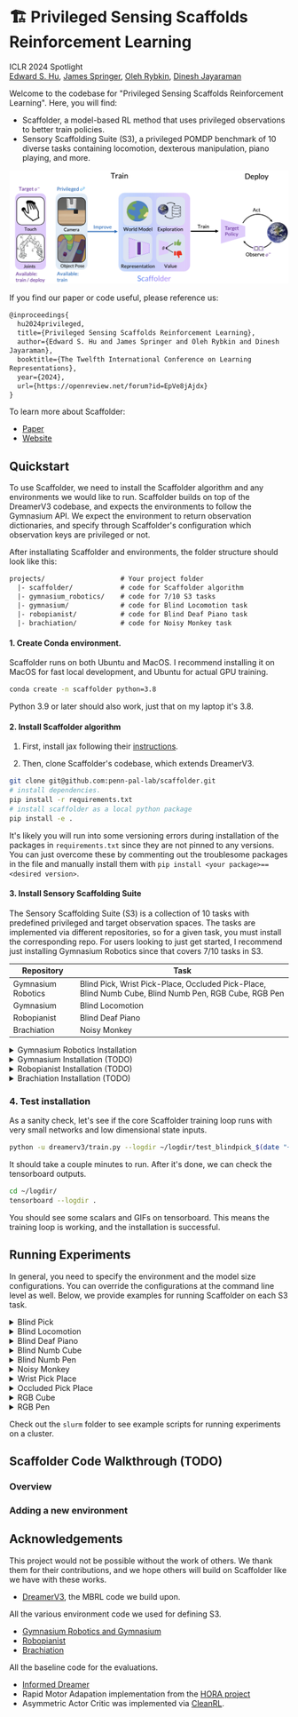#  🏗️ Privileged Sensing Scaffolds Reinforcement Learning
ICLR 2024 Spotlight\
[Edward S. Hu](https://edwardshu.com/), [James Springer](https://www.linkedin.com/in/springer-james/), [Oleh Rybkin](https://people.eecs.berkeley.edu/~oleh/), [Dinesh Jayaraman](https://www.seas.upenn.edu/~dineshj/)

Welcome to the codebase for "Privileged Sensing Scaffolds Reinforcement Learning". Here, you will find:

* Scaffolder, a model-based RL method that uses privileged observations to better train policies.
* Sensory Scaffolding Suite (S3), a privileged POMDP benchmark of 10 diverse tasks containing locomotion, dexterous manipulation, piano playing, and more.

![Concept](docs/static/images/concept.png)


If you find our paper or code useful, please reference us:
```
@inproceedings{
  hu2024privileged,
  title={Privileged Sensing Scaffolds Reinforcement Learning},
  author={Edward S. Hu and James Springer and Oleh Rybkin and Dinesh Jayaraman},
  booktitle={The Twelfth International Conference on Learning Representations},
  year={2024},
  url={https://openreview.net/forum?id=EpVe8jAjdx}
}
```

To learn more about Scaffolder:
- [Paper](https://openreview.net/forum?id=EpVe8jAjdx)
- [Website](https://penn-pal-lab.github.io/scaffolder/)


## Quickstart
To use Scaffolder, we need to install the Scaffolder algorithm and any environments we would like to run. Scaffolder builds on top of the DreamerV3 codebase, and expects the environments to follow the Gymnasium API. We expect the environment to return observation dictionaries, and specify through Scaffolder's configuration which observation keys are privileged or not.

After installating Scaffolder and environments, the folder structure should look like this:
```
projects/                   # Your project folder
  |- scaffolder/            # code for Scaffolder algorithm
  |- gymnasium_robotics/    # code for 7/10 S3 tasks
  |- gymnasium/             # code for Blind Locomotion task
  |- robopianist/           # code for Blind Deaf Piano task
  |- brachiation/           # code for Noisy Monkey task
```

#### 1. Create Conda environment.
Scaffolder runs on both Ubuntu and MacOS. I recommend installing it on MacOS for fast local development, and Ubuntu for actual GPU training. 
```zsh
conda create -n scaffolder python=3.8
```
Python 3.9 or later should also work, just that on my laptop it's 3.8. 

#### 2. Install Scaffolder algorithm

1. First, install jax following their [instructions](https://jax.readthedocs.io/en/latest/installation.html).

2. Then, clone Scaffolder's codebase, which extends DreamerV3. 
```zsh
git clone git@github.com:penn-pal-lab/scaffolder.git
# install dependencies.
pip install -r requirements.txt 
# install scaffolder as a local python package
pip install -e .
```
It's likely you will run into some versioning errors during installation of the packages in `requirements.txt` since they are not pinned to any versions. You can just overcome these by commenting out the troublesome packages in the file and manually install them with `pip install <your package>==<desired version>`.


#### 3. Install Sensory Scaffolding Suite 
The Sensory Scaffolding Suite (S3) is a collection of 10 tasks with predefined privileged and target observation spaces. The tasks are implemented via different repositories, so for a given task, you must install the corresponding repo. For users looking to just get started, I recommend just installing Gymnasium Robotics since that covers 7/10 tasks in S3.

| Repository | Task |
|---|---|
| Gymnasium Robotics | Blind Pick, Wrist Pick-Place, Occluded Pick-Place, Blind Numb Cube, Blind Numb Pen, RGB Cube, RGB Pen  |
| Gymnasium | Blind Locomotion |
| Robopianist | Blind Deaf Piano |
| Brachiation | Noisy Monkey |


<details>
<summary>Gymnasium Robotics Installation</summary>
Clone our custom fork of Gymnasium Robotics, change to the correct branch, and install dependencies.

```zsh
git clone git@github.com:edwhu/Gymnasium-Robotics.git
cd gymnasium_robotics
git checkout v0.1
pip install -e . # install this library as a local python package
```
</details>

<details>
<summary>Gymnasium Installation (TODO)</summary>
</details>

<details>
<summary>Robopianist Installation (TODO)</summary>
</details>

<details>
<summary>Brachiation Installation (TODO)</summary>
</details>


### 4. Test installation
As a sanity check, let's see if the core Scaffolder training loop runs with very small networks and low dimensional state inputs. 
```zsh
python -u dreamerv3/train.py --logdir ~/logdir/test_blindpick_$(date "+%Y%m%d-%H%M%S") --configs gymnasium_blindpick,sanity_check
```
It should take a couple minutes to run. After it's done, we can check the tensorboard outputs.

```zsh
cd ~/logdir/
tensorboard --logdir . 
```
You should see some scalars and GIFs on tensorboard. This means the training loop is working, and the installation is successful.


## Running Experiments

In general, you need to specify the environment and the model size configurations.  You can override the configurations at the command line level as well. Below, we provide examples for running Scaffolder on each S3 task.

<details>
<summary>Blind Pick</summary>

```zsh
python -u dreamerv3/train.py --logdir ~/logdir/blindpick_$(date "+%Y%m%d-%H%M%S") --configs gymnasium_blindpick,small
```
</details>

<details>
<summary>Blind Locomotion</summary>

```zsh
python -u dreamerv3/train.py --logdir ~/logdir/blindlocomotion_$(date "+%Y%m%d-%H%M%S") --configs gymnasium_blindlocomotion,small
```
</details>

<details>
<summary>Blind Deaf Piano</summary>

```zsh
python -u dreamerv3/train.py --logdir ~/logdir/blinddeafpiano_$(date "+%Y%m%d-%H%M%S") --configs gymnasium_blinddeafpiano,large
```
</details>

<details>
<summary>Blind Numb Cube</summary>

```zsh
python -u dreamerv3/train.py --logdir ~/logdir/blindnumbcube_$(date "+%Y%m%d-%H%M%S") --configs gymnasium_blindnumbcube,small
```
</details>

<details>
<summary>Blind Numb Pen</summary>

```zsh
python -u dreamerv3/train.py --logdir ~/logdir/blindnumbpen_$(date "+%Y%m%d-%H%M%S") --configs gymnasium_blindnumbpen,small
```
</details>

<details>
<summary>Noisy Monkey</summary>

```zsh
python -u dreamerv3/train.py --logdir ~/logdir/noisymonkey_$(date "+%Y%m%d-%H%M%S") --configs gym_noisymonkey,small
```
</details>

<details>
<summary>Wrist Pick Place</summary>

```zsh
python -u dreamerv3/train.py --logdir ~/logdir/wristpickplace_$(date "+%Y%m%d-%H%M%S") --configs gymnasium_wristpickplace,small
```
</details>

<details>
<summary>Occluded Pick Place</summary>

```zsh
python -u dreamerv3/train.py --logdir ~/logdir/occludedpickplace_$(date "+%Y%m%d-%H%M%S") --configs gymnasium_occludedpickplace,small
```
</details>

<details>
<summary>RGB Cube</summary>

```zsh
python -u dreamerv3/train.py --logdir ~/logdir/rgbcube_$(date "+%Y%m%d-%H%M%S") --configs gymnasium_rgbcube,large
```
</details>

<details>
<summary>RGB Pen</summary>

```zsh
python -u dreamerv3/train.py --logdir ~/logdir/rgbpen_$(date "+%Y%m%d-%H%M%S") --configs gymnasium_rgbpen,large
```
</details>

Check out the `slurm` folder to see example scripts for running experiments on a cluster. 

## Scaffolder Code Walkthrough (TODO)

### Overview

### Adding a new environment


## Acknowledgements
This project would not be possible without the work of others. We thank them for their contributions, and we hope others will build on Scaffolder like we have with these works.
- [DreamerV3](https://github.com/danijar/dreamerv3), the MBRL code we build upon. 

All the various environment code we used for defining S3.
- [Gymnasium Robotics and Gymnasium](https://github.com/Farama-Foundation/Gymnasium-Robotics)
- [Robopianist](https://github.com/google-research/robopianist)
- [Brachiation](https://github.com/brachiation-rl/brachiation)

All the baseline code for the evaluations.
- [Informed Dreamer](https://github.com/glambrechts/informed-dreamer)
- Rapid Motor Adapation implementation from the [HORA project](https://github.com/haozhiqi/hora)
- Asymmetric Actor Critic was implemented via [CleanRL](https://github.com/vwxyzjn/cleanrl).